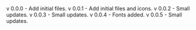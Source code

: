v 0.0.0 - Add initial files.
v 0.0.1 - Add initial files and icons.
v 0.0.2 - Small updates.
v 0.0.3 - Small updates.
v 0.0.4 - Fonts added.
v 0.0.5 - Small updates.
